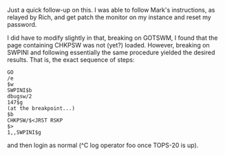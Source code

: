 Just a quick follow-up on this. I was able to follow Mark's
instructions, as relayed by Rich, and get patch the monitor on my
instance and reset my password.

I did have to modify slightly in that, breaking on GOTSWM, I found
that the page containing CHKPSW was not (yet?) loaded. However,
breaking on SWPINI and following essentially the same procedure
yielded the desired results. That is, the exact sequence of steps:

	GO
	/e
	$w
	SWPINI$b
	dbugsw/2
	147$g
	(at the breakpoint...)
	$b
	CHKPSW/$<JRST RSKP
	$>
	1,,SWPINI$g

and then login as normal (^C log operator foo once TOPS-20 is up).
